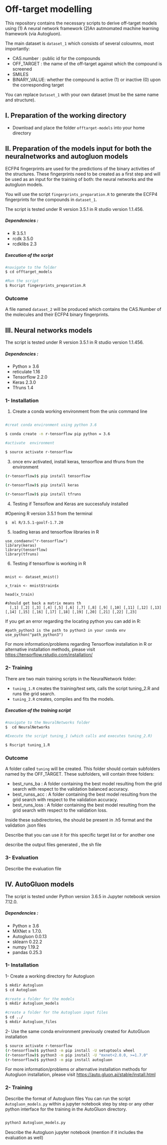 
# Off-target modelling
This repository contains the necessary scripts to derive off-target models using (1) A neural network framework (2)An autmomated machine learning framework (via Autogluon).

The main dataset is `dataset_1` which consists of several coloumns, most importantly:

- CAS.number : public id for the compounds
-  OFF_TARGET : the name of the off-target against which the compound is screened
-  SMILES
-  BINARY_VALUE: whether the compound is active (1) or inactive (0) upon the corresponding target

You can replace `Dataset_1` with your own dataset (must be the same name and structure).
## I. Preparation of the working directory

- Download and place the folder ```offtarget-models``` into your home directory

## II. Preparation of the models input for both the neuralnetworks and autogluon models

ECFP4 fingerprints are used for the predictions of the binary activities of the structures. These fingerprints need to be created as a first step and will be used as an input for the training of both: the neural networks and the autogluon models.

You will use the script `fingerprints_preparation.R` to generate the ECFP4 fingerprints for the compounds in `dataset_1`.

The script is tested under R version 3.5.1 in R studio version 1.1.456.

##### Dependencies : 
- R 3.5.1
- rcdk 3.5.0
- rcdklibs 2.3


##### Execution of the script
```sh
#navigate to the folder
$ cd offtarget_models

#Run the script
$ Rscript fingerprints_preparation.R

```

### Outcome

A file named `dataset_2` will be produced which contains the CAS.Number of the molecules and their ECFP4 binary fingerprints.

## III. Neural networks models
The script is tested under R version 3.5.1 in R studio version 1.1.456.

##### Dependencies : 
- Python ≥ 3.6
- reticulate 1.16
- Tensorflow 2.2.0
- Keras 2.3.0
- Tfruns 1.4


### 1- Installation


1. Create a conda working environment from the unix command line

  ```sh

#creat conda environment using python 3.6

$ conda create -n r-tensorflow pip python = 3.6

#activate  environment

$ source activate r-tensorflow


  ```
3. once env activated, install keras, tensorflow and tfruns from the environment

  ```sh
(r-tensorflow)$ pip install tensorflow

(r-tensorflow)$ pip install keras

(r-tensorflow)$ pip install tfruns
  ```

4. Testing if Tensoflow and Keras are successfuly installed

#Opening R version 3.5.1 from the terminal 


  ```sh
$  ml R/3.5.1-goolf-1.7.20 

  ```

5. loading keras and tensorflow libraries in R

  ```{r}  
use_condaenv("r-tensorflow")
library(keras)
library(tensorflow)
library(tfruns)

```

6. Testing if tensorflow is working in R 

```{r}  

mnist <- dataset_mnist()

x_train <- mnist$train$x

head(x_train)

#should get back a matrix means th
  [,1] [,2] [,3] [,4] [,5] [,6] [,7] [,8] [,9] [,10] [,11] [,12] [,13] [,14] [,15] [,16] [,17] [,18] [,19] [,20] [,21] [,22] [,23]

```

If you get an error regarding the locating python you can add in R:


```{r}
#path_python3 is the path to python3 in your conda env
use_python("path_python3")
```

For more information/problems regarding Tensorflow installation in R or alternative installation methods, please visit https://tensorflow.rstudio.com/installation/

### 2- Training

There are two main training scripts in the NeuralNetwork folder: 
- `tuning_1.R` creates the training/test sets, calls the script tuning_2.R and runs the grid search. 
- `tuning_2.R` creates, compiles and fits the models. 

##### Execution of the training script 

```sh
#navigate to the NeuralNetworks folder
$  cd NeuralNetworks

#Execute the script tuning_1 (which calls and executes tuning_2.R)

$ Rscript tuning_1.R
 ```

### Outcome
A folder called `tuning` will be created. This folder should contain subfolders named by the OFF_TARGET. These subfolders, will contain three folders:
- best_runs_ba : A folder containing the best model resulting from the grid search with respect to the validation balanced accuracy.
- best_runss_acc :  A folder containing the best model resulting from the grid search with respect to the validation  accuracy.
- best_runs_loss :  A folder containing the best model resulting from the grid search with respect to the validation loss.

Inside these subdirectories, the should be present in .h5 format and the validation .json files

Describe that you can use it for this specific target list or for another one

 describe the output files generated , the sh file 



### 3- Evaluation 
Describe the evaluation file



## IV. AutoGluon models
The script is tested under Python version 3.6.5 in Jupyter notebook  version 7.12.0. 

##### Dependencies : 
- Python ≥ 3.6
- MXNet ≥ 1.7.0.
- Autogluon 0.0.13
- sklearn 0.22.2
- numpy 1.19.2
- pandas 0.25.3
### 1- Installation

1- Create a working directory for Autogluon
```sh
$ mkdir Autogluon
$ cd Autogluon

#create a folder for the models
$ mkdir Autogluon_models

#create a folder for the Autogluon input files
$ cd ../
$ mkdir Autogluon_files
 ```
2- Use the same conda environment previously created for AutoGluon installation

```sh
$ source activate r-tensorflow
(r-tensorflow)$ python3 -m pip install -U setuptools wheel
(r-tensorflow)$ python3 -m pip install -U "mxnet<2.0.0, >=1.7.0"
(r-tensorflow)$ python3 -m pip install autogluon
  ```
For more information/problems or alternative installation methods for Autogluon installation, please visit  https://auto.gluon.ai/stable/install.html



### 2- Training

Describe the format of Autogluon files
You can run the script  ```Autogluon_models.py``` within a jupyter notebook step by step or any other python interface for the training in the AutoGluon directory.

```sh

python3 Autogluon_models.py
  ```
Describe the Autogluon jupyter notebook (mention if it includes the evaluation as well)
